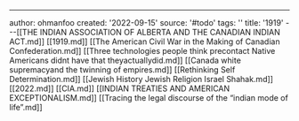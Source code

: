 ---
author: ohmanfoo
created: '2022-09-15'
source: '#todo'
tags: ''
title: '1919'
---[[THE INDIAN ASSOCIATION OF ALBERTA AND THE CANADIAN INDIAN ACT.md]]
[[1919.md]]
[[The American Civil War in the Making of Canadian Confederation.md]]
[[Three technologies people think precontact Native Americans didnt have that theyactuallydid.md]]
[[Canada white supremacyand the twinning of empires.md]]
[[Rethinking Self Determination.md]]
[[Jewish History Jewish Religion Israel Shahak.md]]
[[2022.md]]
[[CIA.md]]
[[INDIAN TREATIES AND AMERICAN EXCEPTIONALISM.md]]
[[Tracing the legal discourse of the “indian mode of life”.md]]
